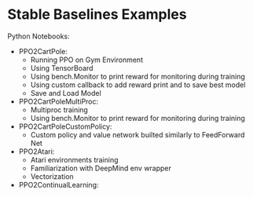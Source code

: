 # Stable Baselines Examples

Python Notebooks:
- PPO2CartPole:
    - Running PPO on Gym Environment
    - Using TensorBoard
    - Using bench.Monitor to print reward for monitoring during training
    - Using custom callback to add reward print and to save best model
    - Save and Load Model
- PPO2CartPoleMultiProc:
    - Multiproc training
    - Using bench.Monitor to print reward for monitoring during training
- PPO2CartPoleCustomPolicy:
    - Custom policy and value network builted similarly to FeedForward Net
- PPO2Atari:
    - Atari environments training
    - Familiarization with DeepMind env wrapper
    - Vectorization
- PPO2ContinualLearning: